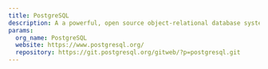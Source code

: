 ```yaml
---
title: PostgreSQL
description: A a powerful, open source object-relational database system.
params:
  org_name: PostgreSQL
  website: https://www.postgresql.org/
  repository: https://git.postgresql.org/gitweb/?p=postgresql.git
---
```

